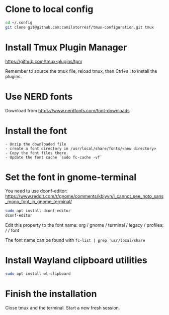 # Clone to local config

```bash
cd ~/.config
git clone git@github.com:camilotorresf/tmux-configuration.git tmux
```

# Install Tmux Plugin Manager

https://github.com/tmux-plugins/tpm

Remember to source the tmux file, reload tmux, then Ctrl+s I to install the plugins.

# Use NERD fonts

Download from https://www.nerdfonts.com/font-downloads

# Install the font

    - Unzip the downloaded file
    - create a font directory in /usr/local/share/fonts/<new directory>
    - Copy the font files there.
    - Update the font cache `sudo fc-cache -vf`

# Set the font in gnome-terminal

You need tu use dconf-editor:
https://www.reddit.com/r/gnome/comments/kbiyvn/i_cannot_see_noto_sans_mono_font_in_gnome_terminal/

```bash
sudo apt install dconf-editor
dconf-editor
```

Edit this property to the font name:
org / gnome / terminal / legacy / profiles: / <your-profile> / font

The font name can be found with `fc-list | grep 'usr/local/share`

# Install Wayland clipboard utilities

```bash
sudo apt install wl-clipboard
```

# Finish the installation

Close tmux and the terminal. Start a new fresh session.
